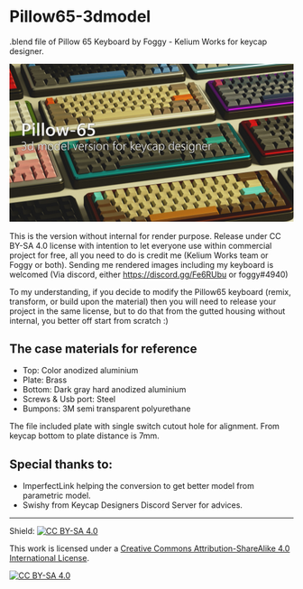 # Pillow65-3dmodel
.blend file of Pillow 65 Keyboard by Foggy - Kelium Works for keycap designer.

![Banner](images/keyvisualtx.jpg?raw=true "Key Visual")

This is the version without internal for render purpose. Release under CC BY-SA 4.0 license with intention to let everyone use within commercial project for free, all you need to do is credit me (Kelium Works team or Foggy or both). Sending me rendered images including my keyboard is welcomed (Via discord, either https://discord.gg/Fe6RUbu or foggy#4940)

To my understanding, if you decide to modify the Pillow65 keyboard (remix, transform, or build upon the material) then you will need to release your project in the same license, but to do that from the gutted housing without internal, you better off start from scratch :)

## The case materials for reference
- Top: Color anodized aluminium
- Plate: Brass
- Bottom: Dark gray hard anodized aluminium
- Screws & Usb port: Steel
- Bumpons: 3M semi transparent polyurethane

The file included plate with single switch cutout hole for alignment. From keycap bottom to plate distance is 7mm.

## Special thanks to:
- ImperfectLink helping the conversion to get better model from parametric model.
- Swishy from Keycap Designers Discord Server for advices.

---
Shield: [![CC BY-SA 4.0][cc-by-sa-shield]][cc-by-sa]

This work is licensed under a
[Creative Commons Attribution-ShareAlike 4.0 International License][cc-by-sa].

[![CC BY-SA 4.0][cc-by-sa-image]][cc-by-sa]

[cc-by-sa]: http://creativecommons.org/licenses/by-sa/4.0/
[cc-by-sa-image]: https://licensebuttons.net/l/by-sa/4.0/88x31.png
[cc-by-sa-shield]: https://img.shields.io/badge/License-CC%20BY--SA%204.0-lightgrey.svg
